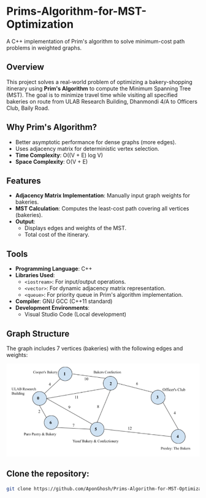# Prims-Algorithm-for-MST-Optimization

A C++ implementation of Prim's algorithm to solve minimum-cost path problems in weighted graphs.


## Overview
This project solves a real-world problem of optimizing a bakery-shopping itinerary using **Prim's Algorithm** to compute the Minimum Spanning Tree (MST). The goal is to minimize travel time while visiting all specified bakeries on route from ULAB Research Building, Dhanmondi 4/A to Officers Club, Baily Road.

## Why Prim's Algorithm?
- Better asymptotic performance for dense graphs (more edges).
- Uses adjacency matrix for deterministic vertex selection.
- **Time Complexity**: O((V + E) log V) 
- **Space Complexity**: O(V + E)

## Features
- **Adjacency Matrix Implementation**: Manually input graph weights for bakeries.
- **MST Calculation**: Computes the least-cost path covering all vertices (bakeries).
- **Output**:
  - Displays edges and weights of the MST.
  - Total cost of the itinerary.

## Tools
- **Programming Language**: C++  
- **Libraries Used**:
  - `<iostream>`: For input/output operations.
  - `<vector>`: For dynamic adjacency matrix representation.
  - `<queue>`: For priority queue in Prim's algorithm implementation.
- **Compiler**: GNU GCC (C++11 standard)
- **Development Environments**:
  - Visual Studio Code (Local development)

## Graph Structure
The graph includes 7 vertices (bakeries) with the following edges and weights:

![Used Graph ](https://github.com/AponGhosh/Prims-Algorithm-for-MST-Optimization/blob/main/Prims-Algorithm-for-MST-Optimization-Graph.png)

## Clone the repository:
   ```bash
   git clone https://github.com/AponGhosh/Prims-Algorithm-for-MST-Optimization.git

